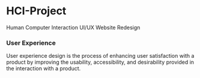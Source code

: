 # HCI-Project
Human Computer Interaction UI/UX Website Redesign

### User Experience
User experience design is the process of enhancing user satisfaction with a product by improving the usability, accessibility, and desirability provided in the interaction with a product.
